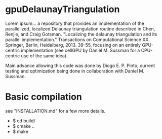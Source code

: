 # gpuDelaunayTriangulation

Lorem ipsum... a repository that provides an implementation of the parallelized, localized Delaunay
triangulation routine described in Chen, Renjie, and Craig Gotsman. "Localizing the delaunay triangulation
and its parallel implementation." Transactions on Computational Science XX. Springer, Berlin, Heidelberg, 2013. 39-55,
focusing on an entirely GPU-centric implementation (see cellGPU by Daniel M. Sussman for a CPU-centric use of the same idea).

Main advance allowing this code was done by Diogo E. P. Pinto; current testing and optimization being done in collaboration with
Daniel M. Sussman.

# Basic compilation

see "INSTALLATION.md" for a few more details.

* $ cd build/
* $ cmake ..
* $ make
